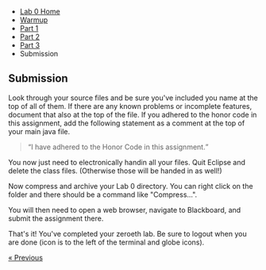 * [Lab 0 Home](index.html)
* [Warmup](warmup.html)
* [Part 1](part1.html)
* [Part 2](part2.html)
* [Part 3](part3.html)
* Submission

## Submission

Look through your source files and be sure you've included you name at the top of all of them. If there are any known problems or incomplete features, document that also at the top of the file. If you adhered to the honor code in this assignment, add the following statement as a comment at the top of your main java file.

<blockquote class="honor">
<p class="centered">
<q class="honor">I have adhered to the Honor Code in this assignment.</q>
</p>
</blockquote>

You now just need to electronically handin all your files.  Quit Eclipse
and delete the class files.  (Otherwise those will be handed in as well!)

Now compress and archive your Lab 0 directory.  You can right click on the folder and there should be a command like "Compress...".  

You will then need to open a web browser, navigate to Blackboard, and submit the assignment there.

<p>
    That's it! You've completed your zeroeth lab. Be sure to logout when you
    are done (icon is to the left of the terminal and globe icons).
</p>


[&laquo; Previous](part3.html)